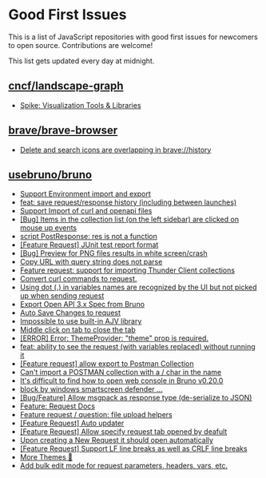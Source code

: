 # Good First Issues

This is a list of JavaScript repositories with good first issues for newcomers to open source. Contributions are welcome!

This list gets updated every day at midnight.

## [cncf/landscape-graph](https://github.com/cncf/landscape-graph)

- [Spike: Visualization Tools & Libraries](https://github.com/cncf/landscape-graph/issues/72)

## [brave/brave-browser](https://github.com/brave/brave-browser)

- [Delete and search icons are overlapping in brave://history](https://github.com/brave/brave-browser/issues/32399)

## [usebruno/bruno](https://github.com/usebruno/bruno)

- [Support Environment import and export](https://github.com/usebruno/bruno/issues/193)
- [feat: save request/response history (including between launches)](https://github.com/usebruno/bruno/issues/411)
- [Support Import of curl and openapi files](https://github.com/usebruno/bruno/issues/194)
- [[Bug] Items in the collection list (on the left sidebar) are clicked on mouse up events](https://github.com/usebruno/bruno/issues/509)
- [script PostResponse: res is not a function ](https://github.com/usebruno/bruno/issues/481)
- [[Feature Request] JUnit test report format](https://github.com/usebruno/bruno/issues/503)
- [[Bug] Preview for PNG files results in white screen/crash](https://github.com/usebruno/bruno/issues/359)
- [Copy URL with query string does not parse](https://github.com/usebruno/bruno/issues/500)
- [Feature request: support for importing Thunder Client collections](https://github.com/usebruno/bruno/issues/511)
- [Convert curl commands to request.](https://github.com/usebruno/bruno/issues/338)
- [Using dot (.) in variables names are recognized by the UI but not picked up when sending request](https://github.com/usebruno/bruno/issues/345)
- [Export Open API 3.x Spec from Bruno](https://github.com/usebruno/bruno/issues/502)
- [Auto Save Changes to request](https://github.com/usebruno/bruno/issues/142)
- [Impossible to use built-in AJV library ](https://github.com/usebruno/bruno/issues/473)
- [Middle click on tab to close the tab](https://github.com/usebruno/bruno/issues/485)
- [[ERROR] Error: ThemeProvider: "theme" prop is required.](https://github.com/usebruno/bruno/issues/482)
- [feat: ability to see the request (with variables replaced) without running it](https://github.com/usebruno/bruno/issues/418)
- [[Feature request] allow export to Postman Collection](https://github.com/usebruno/bruno/issues/401)
- [Can't import a POSTMAN collection with a / char in the name](https://github.com/usebruno/bruno/issues/219)
- [It's difficult to find how to open web console in Bruno v0.20.0](https://github.com/usebruno/bruno/issues/440)
- [block by windows smartscreen defender ...](https://github.com/usebruno/bruno/issues/406)
- [[Bug/Feature] Allow msgpack as response type (de-serialize to JSON)](https://github.com/usebruno/bruno/issues/372)
- [Feature: Request Docs](https://github.com/usebruno/bruno/issues/361)
- [Feature request / question: file upload helpers](https://github.com/usebruno/bruno/issues/195)
- [[Feature Request] Auto updater](https://github.com/usebruno/bruno/issues/103)
- [[Feature Request] Allow specify request tab opened by deafult](https://github.com/usebruno/bruno/issues/332)
- [Upon creating a New Request it should open automatically](https://github.com/usebruno/bruno/issues/111)
- [[Feature Request] Support LF line breaks as well as CRLF line breaks](https://github.com/usebruno/bruno/issues/326)
- [More Themes 🎨](https://github.com/usebruno/bruno/issues/287)
- [Add bulk edit mode for request parameters, headers, vars, etc.](https://github.com/usebruno/bruno/issues/185)

